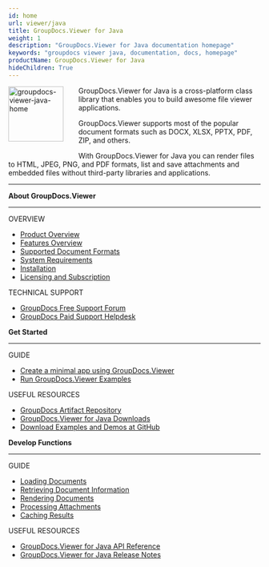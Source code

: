 ```yaml
---
id: home
url: viewer/java
title: GroupDocs.Viewer for Java
weight: 1
description: "GroupDocs.Viewer for Java documentation homepage"
keywords: "groupdocs viewer java, documentation, docs, homepage"
productName: GroupDocs.Viewer for Java
hideChildren: True
---
```

<img src="viewer/java/images/home.png" alt="groupdocs-viewer-java-home" align="left" style="width:110px; margin: 0 30px 30px 0"/>

GroupDocs.Viewer for Java is a cross-platform class library that enables you to build awesome file viewer applications.

GroupDocs.Viewer supports most of the popular document formats such as DOCX, XLSX, PPTX, PDF, ZIP, and others.

With GroupDocs.Viewer for Java you can render files to HTML, JPEG, PNG, and PDF formats, list and save attachments and embedded files without third-party libraries and applications.

------

<div class="row">
	<div class="col-md-4">
		<p><b>About GroupDocs.Viewer</b></p>
		<hr><p>OVERVIEW</p></hr>
		<ul>
			<li><a href='{{< ref "product-overview" >}}'>Product Overview</a></li>
			<li><a href='{{< ref "viewer/java/getting-started/features-overview.md" >}}'>Features Overview</a></li>
			<li><a href='{{< ref "viewer/java/getting-started/supported-document-formats.md" >}}'>Supported Document Formats</a></li>
			<li><a href='{{< ref "viewer/java/getting-started/system-requirements.md" >}}'>System Requirements</a></li>
			<li><a href='{{< ref "viewer/java/getting-started/installation.md" >}}'>Installation</a></li>
			<li><a href='{{< ref "viewer/java/getting-started/licensing-and-subscription.md" >}}'>Licensing and Subscription</a></li>
		</ul>
		<p>TECHNICAL SUPPORT</p>
		<ul>
			<li><a href="https://forum.groupdocs.com/">GroupDocs Free Support Forum</a></li>
			<li><a href="https://helpdesk.groupdocs.com/">GroupDocs Paid Support Helpdesk</a></li>
		</ul>
	</div>
	<div class="col-md-4">
		<p><b>Get Started</b></p>
			<hr><p>GUIDE</p></hr>
			<ul>
				<li><a href='{{< ref "viewer/java/getting-started/create-a-minimal-app-using-groupdocs-viewer" >}}'>Create a minimal app using GroupDocs.Viewer</a></li>
				<li><a href='{{< ref "viewer/java/getting-started/how-to-run-examples" >}}'>Run GroupDocs.Viewer Examples</a></li>
			</ul>
			<p>USEFUL RESOURCES</p>
			<ul>
				<li><a href="https://repository.groupdocs.com/webapp/#/artifacts/browse/tree/General/repo/com/groupdocs/groupdocs-viewer">GroupDocs Artifact Repository</a></li>
				</li><li><a href="https://downloads.groupdocs.com/viewer/java">GroupDocs.Viewer for Java Downloads</a></li>
				<li><a href="https://github.com/groupdocs-viewer/GroupDocs.Viewer-for-Java">Download Examples and Demos at GitHub</a></li>
			</ul>
	</div>
	<div class="col-md-4">
		<p><b>Develop Functions</b></p>
			<hr><p>GUIDE</p></hr>
			<ul>
				<li><a href='{{< ref "viewer/java/developer-guide/loading-documents" >}}'>Loading Documents</a></li>
				<li><a href='{{< ref "viewer/java/developer-guide/retrieving-document-information" >}}'>Retrieving Document Information</a></li>
				<li><a href='{{< ref "viewer/java/developer-guide/rendering-documents" >}}'>Rendering Documents</a></li>
				<li><a href='{{< ref "viewer/java/developer-guide/processing-attachments" >}}'>Processing Attachments</a></li>
				<li><a href='{{< ref "viewer/java/developer-guide/caching-results" >}}'>Caching Results</a></li>
			</ul>
			<p>USEFUL RESOURCES</p>
			<ul>
				<li><a href="https://apireference.groupdocs.com/viewer/java">GroupDocs.Viewer for Java API Reference</a></li>
				<li><a href='{{< ref "viewer/java/release-notes" >}}'>GroupDocs.Viewer for Java Release Notes</a></li>
			</ul>
	</div>
</div>
